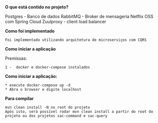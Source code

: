 **O que está contido no projeto?**
    
  Postgres - Banco de dados
  RabbitMQ - Broker de mensageria
  Netflix OSS com Spring Cloud
  Zuulproxy - client load balancer
  
**Como foi implementado**
  
    Foi implementado utilizando arquitetura de microserviços com CQRS 
    

**Como iniciar a aplicação**

Premissas:

    1 -  docker e docker-compose instalados

**Como iniciar a aplicação:**
  
    * execute docker-compose up -d
    * Abra o browser e digite localhost
 
**Para compilar**

    mvn clean install -N no root do projeto
    Após isto, será possível rodar mvn clean install a partir do root do projeto ou dos projetos sac-command e sac-query